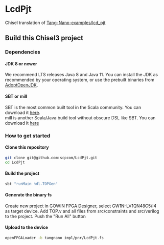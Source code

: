 LcdPjt
=======

Chisel translation of [Tang-Nano-examples/lcd_pjt](https://github.com/sipeed/Tang-Nano-examples/tree/master/example_lcd/lcd_pjt)

## Build this Chisel3 project

### Dependencies

#### JDK 8 or newer

We recommend LTS releases Java 8 and Java 11. You can install the JDK as recommended by your operating system, or use the prebuilt binaries from [AdoptOpenJDK](https://adoptopenjdk.net/).

#### SBT or mill

SBT is the most common built tool in the Scala community. You can download it [here](https://www.scala-sbt.org/download.html).  
mill is another Scala/Java build tool without obscure DSL like SBT. You can download it [here](https://github.com/com-lihaoyi/mill/releases)

### How to get started

#### Clone this repository

```sh
git clone git@github.com:scpcom/LcdPjt.git
cd LcdPjt
```

#### Build the project

```sh
sbt "runMain hdl.TOPGen"
```

#### Generate the binary fs

Create new project in GOWIN FPGA Designer, select GW1N-LV1QN48C5/I4 as target device.
Add TOP.v and all files from src/constraints and src/verilog to the project.
Push the "Run All" button

#### Upload to the device

```sh
openFPGALoader -b tangnano impl/pnr/LcdPjt.fs
```

